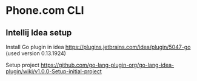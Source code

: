 # Phone.com CLI

## Intellij Idea setup
Install Go plugin in idea
https://plugins.jetbrains.com/idea/plugin/5047-go
(used version 0.13.1924)

Setup project 
https://github.com/go-lang-plugin-org/go-lang-idea-plugin/wiki/v1.0.0-Setup-initial-project

